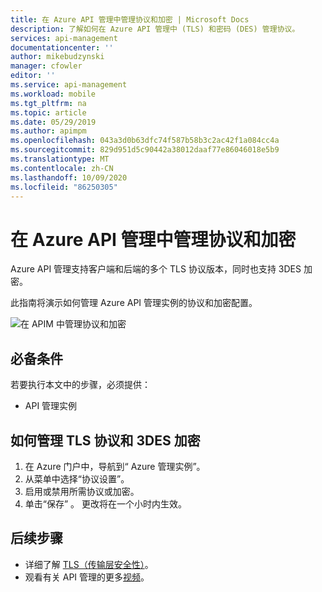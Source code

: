 ```yaml
---
title: 在 Azure API 管理中管理协议和加密 | Microsoft Docs
description: 了解如何在 Azure API 管理中 (TLS) 和密码 (DES) 管理协议。
services: api-management
documentationcenter: ''
author: mikebudzynski
manager: cfowler
editor: ''
ms.service: api-management
ms.workload: mobile
ms.tgt_pltfrm: na
ms.topic: article
ms.date: 05/29/2019
ms.author: apimpm
ms.openlocfilehash: 043a3d0b63dfc74f587b58b3c2ac42f1a084cc4a
ms.sourcegitcommit: 829d951d5c90442a38012daaf77e86046018e5b9
ms.translationtype: MT
ms.contentlocale: zh-CN
ms.lasthandoff: 10/09/2020
ms.locfileid: "86250305"
---
```

# <a name="manage-protocols-and-ciphers-in-azure-api-management"></a>在 Azure API 管理中管理协议和加密

Azure API 管理支持客户端和后端的多个 TLS 协议版本，同时也支持 3DES 加密。

此指南将演示如何管理 Azure API 管理实例的协议和加密配置。

![在 APIM 中管理协议和加密](./media/api-management-howto-manage-protocols-ciphers/api-management-protocols-ciphers.png)

## <a name="prerequisites"></a>必备条件

若要执行本文中的步骤，必须提供：

* API 管理实例

## <a name="how-to-manage-tls-protocols-and-3des-cipher"></a>如何管理 TLS 协议和 3DES 加密

1. 在 Azure 门户中，导航到“ Azure 管理实例”。 
2. 从菜单中选择“协议设置”。   
3. 启用或禁用所需协议或加密。
4. 单击“保存”  。 更改将在一个小时内生效。  

## <a name="next-steps"></a>后续步骤

* 详细了解 [TLS（传输层安全性）](/dotnet/framework/network-programming/tls)。
* 观看有关 API 管理的更多[视频](https://azure.microsoft.com/documentation/videos/index/?services=api-management)。
